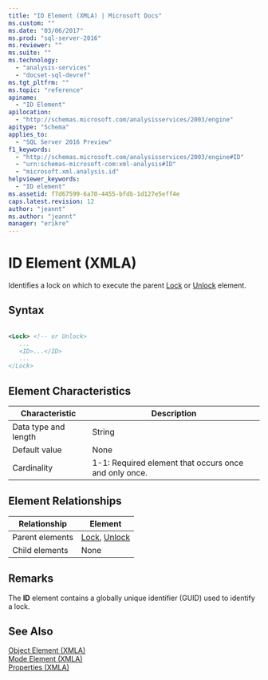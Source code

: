 ```yaml
---
title: "ID Element (XMLA) | Microsoft Docs"
ms.custom: ""
ms.date: "03/06/2017"
ms.prod: "sql-server-2016"
ms.reviewer: ""
ms.suite: ""
ms.technology: 
  - "analysis-services"
  - "docset-sql-devref"
ms.tgt_pltfrm: ""
ms.topic: "reference"
apiname: 
  - "ID Element"
apilocation: 
  - "http://schemas.microsoft.com/analysisservices/2003/engine"
apitype: "Schema"
applies_to: 
  - "SQL Server 2016 Preview"
f1_keywords: 
  - "http://schemas.microsoft.com/analysisservices/2003/engine#ID"
  - "urn:schemas-microsoft-com:xml-analysis#ID"
  - "microsoft.xml.analysis.id"
helpviewer_keywords: 
  - "ID element"
ms.assetid: f7d67599-6a70-4455-bfdb-1d127e5eff4e
caps.latest.revision: 12
author: "jeannt"
ms.author: "jeannt"
manager: "erikre"
---
```

# ID Element (XMLA)
  Identifies a lock on which to execute the parent [Lock](../../../analysis-services/xmla/xml-elements-commands/lock-element-xmla.md) or [Unlock](../../../analysis-services/xmla/xml-elements-commands/unlock-element-xmla.md) element.  
  
## Syntax  
  
```xml  
  
<Lock> <!-- or Unlock>  
   ...  
   <ID>...</ID>  
   ...  
</Lock>  
```  
  
## Element Characteristics  
  
|Characteristic|Description|  
|--------------------|-----------------|  
|Data type and length|String|  
|Default value|None|  
|Cardinality|1-1: Required element that occurs once and only once.|  
  
## Element Relationships  
  
|Relationship|Element|  
|------------------|-------------|  
|Parent elements|[Lock](../../../analysis-services/xmla/xml-elements-commands/lock-element-xmla.md), [Unlock](../../../analysis-services/xmla/xml-elements-commands/unlock-element-xmla.md)|  
|Child elements|None|  
  
## Remarks  
 The **ID** element contains a globally unique identifier (GUID) used to identify a lock.  
  
## See Also  
 [Object Element &#40;XMLA&#41;](../../../analysis-services/xmla/xml-elements-properties/object-element-xmla.md)   
 [Mode Element &#40;XMLA&#41;](../../../analysis-services/xmla/xml-elements-properties/mode-element-xmla.md)   
 [Properties &#40;XMLA&#41;](../../../analysis-services/xmla/xml-elements-properties/xml-elements-properties.md)  
  
  